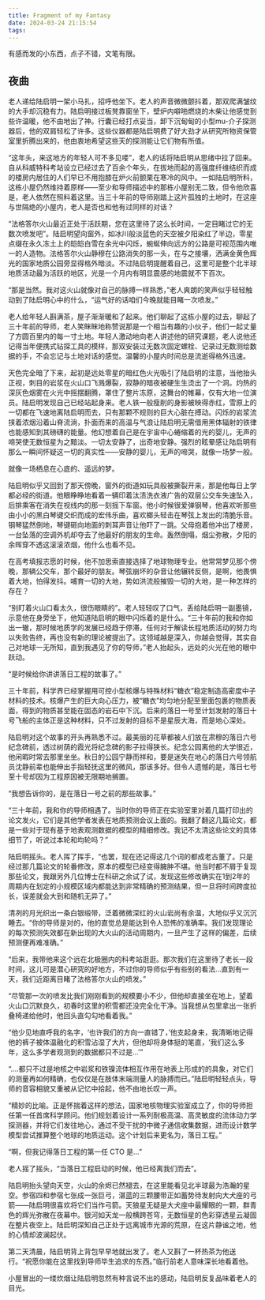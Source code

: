 ```yaml
---
title: Fragment of my Fantasy
date: 2024-03-24 21:15:54
tags:
---
```


有感而发的小东西，点子不错，文笔有限。

<!-- more -->

## 夜曲

老人递给陆启明一架小马扎，招呼他坐下。老人的声音微微颤抖着，那双爬满皱纹的大手却沉稳有力。陆启明接过板凳靠窗坐下，壁炉内噼啪燃烧的木柴让他感觉到些许温暖，他不由地出了神。行囊已经打点妥当，卸下沉甸甸的小型mu-介子探测器后，他的双肩轻松了许多。这些仪器都是陆启明费了好大劲才从研究所物资保管室里折腾出来的，他由衷地希望这些天的探测能让它们物有所值。

“这年头，来这地方的年轻人可不多见喽”，老人的话将陆启明从思绪中拉了回来。自从科威特科考站设立已经过去了百余个年头，在拔地而起的高强度纤维结织而成的楼房内居住的人们早已不用抱膝在炉火前颤栗在寒冷的风中。一如陆启明所料，这栋小屋仍然维持着原样——至少和导师描述中的那栋小屋别无二致，但令他欣喜是，老人依然在照料着这里。当三十年前的导师刚踏上这片孤独的土地时，在这座与世隔绝的小屋内，老人是否也和他有过同样的对话？

“法格答尔火山最近正处于活跃期，您在这里待了这么长时间，一定目睹过它的无数次喷发吧”。陆启明望向窗外，如冰川般淡蓝色的天空被夕阳染红了半边，零星点缀在永久冻土上的皑皑白雪在余光中闪烁，蜿蜒伸向远方的公路是可视范围内唯一的人造物。法格答尔火山静穆在公路消失的那一头，在与之接壤，洒满金黄色辉光的国家地质公园旁显得格外暗淡。不过陆启明提醒着自己，这里可是整个北半球地质活动最为活跃的地区，光是一个月内有明显震感的地震就不下百次。

“那是当然。我对这火山就像对自己的脉搏一样熟悉，”老人爽朗的笑声似乎轻轻触动到了陆启明心中的什么，“运气好的话咱们今晚就能目睹一次喷发。” 

老人给年轻人斟满茶，屋子渐渐暖和了起来。他们聊起了这栋小屋的过去，聊起了三十年前的导师，老人笑眯眯地称赞说那是一个相当有趣的小伙子，他们一起丈量了方圆百里内的每一寸土地。年轻人激动地向老人讲述他的研究课题，老人说他还记得当年便携式钻探工具的模样，那双安装过无数次固定螺栓、记录过无数测绘数据的手，不会忘记与土地对话的感觉。温馨的小屋内时间总是流逝得格外迅速。

天色完全暗了下来，起初是远处零星的暗红色火光吸引了陆启明的注意，当他抬头正视，刺目的岩浆在火山口飞溅爆裂，寂静的暗夜被硬生生烫出了一个洞。灼热的深灰色烟雾在火光中摇摆翻腾，罩住了整片冻原，这舞台的帷幕，仅有大地一位演员。陆启明发现自己已经站起身来。老人铁一般瘦削的身影被映得赤红，雪原上的一切都在飞速地离陆启明而去，只有那颗不规则的巨大心脏在搏动。闪烁的岩浆流挟着浓烟沿着山脊流淌，扑面而来的高温与气浪让陆启明无需借用黑体辐射的铁律也能感知到其磅礴的能量。他幻想着自己是在宇宙中心蜷缩着的光的婴儿，无声的啼哭使无数恒星为之黯淡。一切太安静了，出奇地安静。强烈的眩晕感让陆启明有那么一瞬间怀疑这一切的真实性——安静的婴儿，无声的啼哭，就像一场梦一般。

就像一场栖息在心底的、遥远的梦。

陆启明似乎又回到了那天傍晚，窗外的街道如玩具般被撕裂开来，那是他每日上学都必经的街道。他眼睁睁地看着一辆印着汰渍洗衣液广告的双层公交车失速坠入，后排乘客在消失在视线内的那一刻摇下车窗。他小时候很爱弹钢琴，他喜欢听那些由小小的黑白琴键交织而成的宏伟乐曲，喜欢榔头轻击在琴弦上发出的清脆乐音。钢琴猛然倒地，琴键砸向地面的刺耳声音让他吓了一跳。父母抱着他冲出了楼房，一台坠落的空调外机却夺去了他最好的朋友的生命。轰然倒塌，烟尘弥散，夕阳的余晖穿不透这滚滚浓烟，他什么也看不见。

在高考填报志愿的时候，他不加思索直接选择了地球物理专业。他常常梦见那个傍晚，那辆公交车，那个最好的朋友。琴弦崩坏的杂音让他辗转反侧，是啊，他畏惧着大地，怕得发抖。哺育一切的大地，势如洪流般摧毁一切的大地，是一种怎样的存在？

“别盯着火山口看太久，很伤眼睛的”。老人轻轻叹了口气，丢给陆启明一副墨镜，示意他在身旁坐下，他知道陆启明的眼中闪烁着的是什么。“三十年前的我和你如出一辙，那时候地质学的发展已经趋于停滞，任何对于解读长程地质活动的努力均以失败告终，再也没有新的理论被提出了。这领域越是深入，你越会觉得，其实自己对地球一无所知，直到我遇见了你的导师，”老人抬起头，远处的火光在他的眼中跃动。

“是时候给你讲讲落日工程的故事了。”

三十年前，科学界已经掌握用可控小型核爆与特殊材料“糖衣”稳定制造高密度中子材料的技术。核爆产生的巨大向心压力，被“糖衣”均匀地分配至里面包裹的物质表面，得到的物质甚至能在固态的岩石中下沉。后来的落日一号至计划发射的落日十号飞船的主体正是这种材料，只不过发射的目标不是星辰大海，而是地心深处。

陆启明对这个故事的开头再熟悉不过。最美丽的花草都被人们放在肃穆的落日六号纪念碑前，透过树荫的霞光将纪念碑的影子拉得狭长。纪念公园离他的大学很近，他闲暇时常去那里坐坐。秋日的公园宁静而祥和，要是迷失在地心的落日六号领航员沈静前辈也能伸出手指轻抚这里的微风，那该多好。但令人遗憾的是，落日七号至十号却因为工程原因被无限期地搁置。

“我想告诉你的，是在落日一号之前的那些故事。”

“三十年前，我和你的导师相遇了。当时你的导师正在实验室里对着几篇打印出的论文发火，它们是其他学者发表在地质预测会议上面的。我翻了翻这几篇论文，都是一些对于现有基于地表观测数据的模型的精细修改。我记不太清这些论文的具体细节了，听说过本轮和均轮吗？”

陆启明摇头。老人挥了挥手，“也罢，现在还记得这几个词的都成老古董了。只是经过那几篇论文的轮番修改，原本的模型已经变得臃肿不堪。他当时都不屑于复现那些论文，我跟另外几位博士在科研之余试了试，发现这些修改确实在1到2年的周期内在划定的小规模区域内都能达到非常精确的预测结果，但一旦将时间跨度拉长，误差就会大到和随机无异了。”

清冽的月光织出一条白银缎带，泛着微微深红的火山岩尚有余温，大地似乎又沉沉睡去。“你的导师是对的，他的直觉总是能达到令人恐怖的准确率。我们发现理论的每次预测失效都在新出现的大火山的活动周期内，一旦产生了这样的偏差，后续预测便再难准确。”

“后来，我带他来这个远在北极圈内的科考站逛逛。那次我们在这里待了老长一段时间，这儿可是潜心研究的好地方，不过你的导师似乎有些别的看法…直到有一天，我们近距离目睹了法格答尔火山的喷发。”

“尽管那一次的喷发比我们刚刚看到的规模要小不少，但他却直接坐在地上，望着火山口沉默良久，初春时这里的积雪都还没完全化干净。当我想从包里拿出一张折叠椅递给他时，他回头直勾勾地看着我。”

“他少见地直呼我的名字，‘也许我们的方向一直错了，’他支起身来，我清晰地记得他的裤子被体温融化的积雪沾湿了大片，但他却将身体挺的笔直，‘我们这么多年，这么多学者观测到的数据都只不过是…’”

“....都只不过是地核之中岩浆和铁镍流体相互作用在地表上形成的的具象，对它们的测量再如何精确，也仅仅是在肢体末端测量人的脉搏而已。”陆启明轻轻点头，导师的音容相貌又重被从记忆中拾起，他不由地长叹一声。

“精妙的比喻。正是怀揣着这样的想法，国家地核物理实验室成立了，你的导师担任第一任首席科学顾问。他们规划着设计一系列耐极高温、高灵敏度的流体动力学探测器，并将它们发往地心，通过不受干扰的中微子通信收集数据，进而设计数学模型尝试推算整个地球的地质运动。这个计划后来更名为，落日工程。”

“啊，但我记得落日工程的第一任 CTO 是…”

老人摇了摇头，“当落日工程启动的时候，他已经离我们而去”。

陆启明抬头望向天空，火山的余烬已然褪去，在这里能看见北半球最为浩瀚的星空。参宿四和参宿七张成一张巨弓，湛蓝的三颗腰带正如蓄势待发射向大犬座的弓箭——陆启明很喜欢将它们当作弓箭。天狼星无疑是大犬座中最耀眼的一颗，群青色的辉光弥散在夜幕中。银河如天龙一般横跨苍穹，无数恒星的色彩穿透星云凝固在整片夜空上。陆启明深知自己正处于远离城市光源的荒原，在这片静谧之地，他的心情却波澜起伏。

第二天清晨，陆启明背上背包早早地就出发了。老人又斟了一杯热茶为他送行。“祝愿你能在这里找到导师毕生追求的东西。”临行前老人意味深长地看着他。

小屋冒出的一缕炊烟让陆启明忽然有种言说不出的感动，陆启明反复品味着老人的目光。
